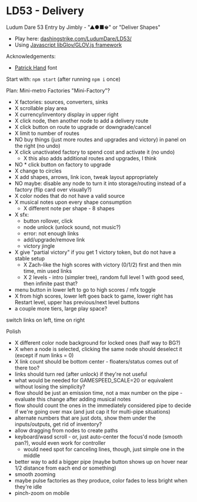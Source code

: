 LD53 - Delivery
============================

Ludum Dare 53 Entry by Jimbly - "▲●■♚" or "Deliver Shapes"

* Play here: [dashingstrike.com/LudumDare/LD53/](http://www.dashingstrike.com/LudumDare/LD53/)
* Using [Javascript libGlov/GLOV.js framework](https://github.com/Jimbly/glovjs)

Acknowledgements:
* [Patrick Hand](https://fonts.google.com/specimen/Patrick+Hand) font

Start with: `npm start` (after running `npm i` once)

Plan: Mini-metro Factories  "Mini-Factory"?
* X factories: sources, converters, sinks
* X scrollable play area
* X currency/inventory display in upper right
* X click node, then another node to add a delivery route
* X click button on route to upgrade or downgrade/cancel
* X limit to number of routes
* NO buy things (just more routes and upgrades and victory) in panel on the right (no undo)
* X click unactivated factory to spend cost and activate it (no undo)
  * X this also adds additional routes and upgrades, I think
* NO * click button on factory to upgrade
* X change to circles
* X add shapes, arrows, link icon, tweak layout appropriately
* NO maybe: disable any node to turn it into storage/routing instead of a factory (flip card over visually?)
* X color nodes that do not have a valid source
* X musical notes upon every shape consumption
  * X different note per shape - 8 shapes
* X sfx:
  * button rollover, click
  * node unlock (unlock sound, not music?)
  * error: not enough links
  * add/upgrade/remove link
  * victory jingle
* X give "partial victory" if you get 1 victory token, but do not have a stable setup
  * X Zach-like the high scores with victory (0/1/2) first and then min time, min used links
  * X 2 levels - intro (simpler tree), random full level 1 with good seed, then infinite past that?
* menu button in lower left to go to high scores / mfx toggle
* X from high scores, lower left goes back to game, lower right has Restart level, upper has previous/next level buttons
* a couple more tiers, large play space?

switch links on left, time on right

Polish
* X different color node background for locked ones (half way to BG?)
* X when a node is selected, clicking the same node should deselect it (except if num links = 0)
* X link count should be bottom center - floaters/status comes out of there too?
* links should turn red (after unlock) if they're not useful
* what would be needed for GAMESPEED_SCALE=20 or equivalent without losing the simplicity?
* flow should be just an emission time, not a max number on the pipe - evaluate this change after adding musical notes
* flow should count the ones in the immediately considered pipe to decide if we're going over max (and just cap it for multi-pipe situations)
* alternate numbers that are just dots, show them under the inputs/outputs, get rid of inventory?
* allow dragging from nodes to create paths
* keyboard/wasd scroll - or, just auto-center the focus'd node (smooth pan?), would even work for controller
  * would need spot for canceling lines, though, just simple one in the middle
* better way to add a bigger pipe (maybe button shows up on hover near 1/2 distance from each end or something)
* smooth zooming
* maybe pulse factories as they produce, color fades to less bright when they're idle
* pinch-zoom on mobile